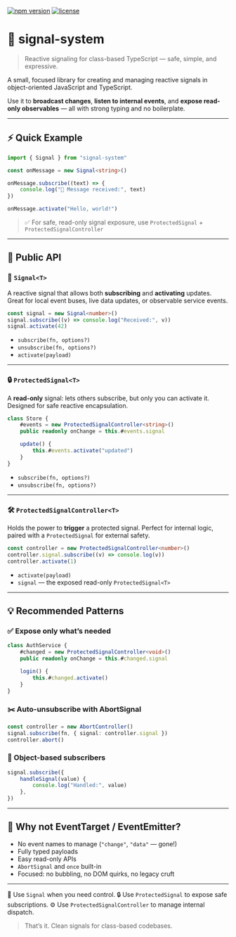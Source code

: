 [![npm version](https://img.shields.io/npm/v/class-signals.svg?style=flat&logo=npm&label=class-signals)](https://www.npmjs.com/package/class-signals)
[![license](https://img.shields.io/npm/l/class-signals?style=flat)](https://github.com/your-username/class-signals/blob/main/LICENSE)

# 🎯 signal-system

> Reactive signaling for class-based TypeScript — safe, simple, and expressive.

A small, focused library for creating and managing reactive signals in object-oriented JavaScript and TypeScript.

Use it to **broadcast changes**, **listen to internal events**, and **expose read-only observables** — all with strong typing and no boilerplate.

---

## ⚡ Quick Example

```ts
import { Signal } from "signal-system"

const onMessage = new Signal<string>()

onMessage.subscribe((text) => {
    console.log("📩 Message received:", text)
})

onMessage.activate("Hello, world!")
```

> ✅ For safe, read-only signal exposure, use `ProtectedSignal` + `ProtectedSignalController`

---

## 🧠 Public API

### 🔔 `Signal<T>`

A reactive signal that allows both **subscribing** and **activating** updates.
Great for local event buses, live data updates, or observable service events.

```ts
const signal = new Signal<number>()
signal.subscribe((v) => console.log("Received:", v))
signal.activate(42)
```

- `subscribe(fn, options?)`
- `unsubscribe(fn, options?)`
- `activate(payload)`

---

### 🔒 `ProtectedSignal<T>`

A **read-only** signal: lets others subscribe, but only you can activate it.
Designed for safe reactive encapsulation.

```ts
class Store {
    #events = new ProtectedSignalController<string>()
    public readonly onChange = this.#events.signal

    update() {
        this.#events.activate("updated")
    }
}
```

- `subscribe(fn, options?)`
- `unsubscribe(fn, options?)`

---

### 🛠️ `ProtectedSignalController<T>`

Holds the power to **trigger** a protected signal.
Perfect for internal logic, paired with a `ProtectedSignal` for external safety.

```ts
const controller = new ProtectedSignalController<number>()
controller.signal.subscribe((v) => console.log(v))
controller.activate(1)
```

- `activate(payload)`
- `signal` — the exposed read-only `ProtectedSignal<T>`

---

## 💡 Recommended Patterns

### ✅ Expose only what’s needed

```ts
class AuthService {
    #changed = new ProtectedSignalController<void>()
    public readonly onChange = this.#changed.signal

    login() {
        this.#changed.activate()
    }
}
```

### ✂️ Auto-unsubscribe with AbortSignal

```ts
const controller = new AbortController()
signal.subscribe(fn, { signal: controller.signal })
controller.abort()
```

### 🧱 Object-based subscribers

```ts
signal.subscribe({
    handleSignal(value) {
        console.log("Handled:", value)
    },
})
```

---

## 🤔 Why not EventTarget / EventEmitter?

- No event names to manage (`"change"`, `"data"` — gone!)
- Fully typed payloads
- Easy read-only APIs
- `AbortSignal` and `once` built-in
- Focused: no bubbling, no DOM quirks, no legacy cruft

---

🧩 Use `Signal` when you need control.
🔒 Use `ProtectedSignal` to expose safe subscriptions.
⚙️ Use `ProtectedSignalController` to manage internal dispatch.

> That’s it. Clean signals for class-based codebases.
